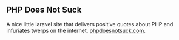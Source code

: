 ## PHP Does Not Suck

A nice little laravel site that delivers positive quotes about PHP and infuriates twerps on the internet. [phpdoesnotsuck.com](http://phpdoesnotsuck.herokuapp.com).
